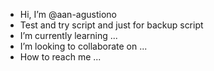 - Hi, I’m @aan-agustiono
- Test and try script and just for backup script
- I’m currently learning ...
- I’m looking to collaborate on ...
- How to reach me ...

<!---
aan-agustiono/aan-agustiono is a ✨ special ✨ repository because its `README.md` (this file) appears on your GitHub profile.
You can click the Preview link to take a look at your changes.
--->
